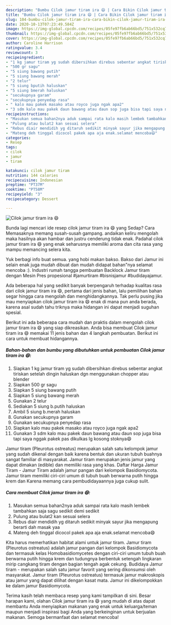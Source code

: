 ```yaml
---
description: "Bumbu Cilok jamur tiram ira 😄 | Cara Bikin Cilok jamur tiram ira 😄 Yang Lezat Sekali"
title: "Bumbu Cilok jamur tiram ira 😄 | Cara Bikin Cilok jamur tiram ira 😄 Yang Lezat Sekali"
slug: 104-bumbu-cilok-jamur-tiram-ira-cara-bikin-cilok-jamur-tiram-ira-yang-lezat-sekali
date: 2020-10-13T07:23:49.584Z
image: https://img-global.cpcdn.com/recipes/05fe97fb6ab66bd5/751x532cq70/cilok-jamur-tiram-ira-😄-foto-resep-utama.jpg
thumbnail: https://img-global.cpcdn.com/recipes/05fe97fb6ab66bd5/751x532cq70/cilok-jamur-tiram-ira-😄-foto-resep-utama.jpg
cover: https://img-global.cpcdn.com/recipes/05fe97fb6ab66bd5/751x532cq70/cilok-jamur-tiram-ira-😄-foto-resep-utama.jpg
author: Caroline Harrison
ratingvalue: 3.4
reviewcount: 3
recipeingredient:
- "1 kg jamur tiram yg sudah dibersihkan direbus sebentar angkat tiriskan setelah dingin haluskan dgn menggunakan chopper atau blender"
- "500 gr sagu"
- "5 siung bawang putih"
- "5 siung bawang merah"
- "2 telur"
- "5 siung bputih haluskan"
- "5 siung bmerah haluskan"
- "secukupnya garam"
- "secukupnya penyedap rasa"
- " kalo mau pakek masako atau royco juga ngak apa2"
- "3 sdm kalo mau pakek daun bawang atau daun sop juga bisa tapi saya nggak pakek pas dikulkas lg kosong stoknya"
recipeinstructions:
- "Masukan semua bahan2nya aduk sampai rata kalo masih lembek tambahkan saja sagu sedikit demi sedikit"
- "Pulung atau bulat2 kan sesuai selera"
- "Rebus diair mendidih yg ditaruh sedikit minyak sayur jika mengapung berarti dah masak yaa"
- "Mateng deh tinggal dicocol pakek apa aja enak.selamat mencoba😄"
categories:
- Resep
tags:
- cilok
- jamur
- tiram

katakunci: cilok jamur tiram 
nutrition: 144 calories
recipecuisine: Indonesian
preptime: "PT37M"
cooktime: "PT58M"
recipeyield: "3"
recipecategory: Dessert

---
```



![Cilok jamur tiram ira 😄](https://img-global.cpcdn.com/recipes/05fe97fb6ab66bd5/751x532cq70/cilok-jamur-tiram-ira-😄-foto-resep-utama.jpg)

Bunda lagi mencari ide resep cilok jamur tiram ira 😄 yang Sedap? Cara Memasaknya memang susah-susah gampang. andaikan keliru mengolah maka hasilnya akan hambar dan justru cenderung tidak enak. Padahal cilok jamur tiram ira 😄 yang enak seharusnya memiliki aroma dan cita rasa yang mampu memancing selera kita.

Yuk berbagi info buat semua. yang hobi makan bakso. Bakso dari Jamur ini selain enak juga mudah dibuat dan mudah didapat bahan&#34;nya selamat mencoba :). Industri rumah tangga pembuatan Backlock Jamur tiram dengan Mesin Pres propesional #jamurtiram #bisnisjamur #budidayajamur.

Ada beberapa hal yang sedikit banyak berpengaruh terhadap kualitas rasa dari cilok jamur tiram ira 😄, pertama dari jenis bahan, lalu pemilihan bahan segar hingga cara mengolah dan menghidangkannya. Tak perlu pusing jika mau menyiapkan cilok jamur tiram ira 😄 enak di mana pun anda berada, karena asal sudah tahu triknya maka hidangan ini dapat menjadi suguhan spesial.


Berikut ini ada beberapa cara mudah dan praktis dalam mengolah cilok jamur tiram ira 😄 yang siap dikreasikan. Anda bisa membuat Cilok jamur tiram ira 😄 memakai 11 jenis bahan dan 4 langkah pembuatan. Berikut ini cara untuk membuat hidangannya.

<!--inarticleads1-->

##### Bahan-bahan dan bumbu yang dibutuhkan untuk pembuatan Cilok jamur tiram ira 😄:

1. Siapkan 1 kg jamur tiram yg sudah dibersihkan direbus sebentar angkat tiriskan setelah dingin haluskan dgn menggunakan chopper atau blender
1. Siapkan 500 gr sagu
1. Siapkan 5 siung bawang putih
1. Siapkan 5 siung bawang merah
1. Gunakan 2 telur
1. Sediakan 5 siung b.putih haluskan
1. Ambil 5 siung b.merah haluskan
1. Gunakan secukupnya garam
1. Gunakan secukupnya penyedap rasa
1. Siapkan  kalo mau pakek masako atau royco juga ngak apa2
1. Gunakan 3 sdm kalo mau pakek daun bawang atau daun sop juga bisa tapi saya nggak pakek pas dikulkas lg kosong stoknya😄


Jamur tiram (Pleurotus ostreatus) merupakan salah satu kelompok jamur yang sudah dikenal dengan baik karena bentuk dan ukuran tubuh buahnya sangat familiar di masyarakat. Jamur tiram merupakan jenis jamur yang dapat dimakan (edible) dan memiliki rasa yang khas. Daftar Harga Jamur Tiram - Jamur Tiram adalah jamur pangan dari kelompok Basidiomycota. Jamur tiram memiliki ciri-ciri umum di tubuh buah berwarna putih hingga krem dan Karena memang cara pembudidayaannya juga cukup sulit. 

<!--inarticleads2-->

##### Cara membuat Cilok jamur tiram ira 😄:

1. Masukan semua bahan2nya aduk sampai rata kalo masih lembek tambahkan saja sagu sedikit demi sedikit
1. Pulung atau bulat2 kan sesuai selera
1. Rebus diair mendidih yg ditaruh sedikit minyak sayur jika mengapung berarti dah masak yaa
1. Mateng deh tinggal dicocol pakek apa aja enak.selamat mencoba😄


Kita harus memerhatikan habitat alami untuk jamur tiram. Jamur tiram (Pleurotus ostreatus) adalah jamur pangan dari kelompok Basidiomycota dan termasuk kelas Homobasidiomycetes dengan ciri-ciri umum tubuh buah berwarna putih hingga krem dan tudungnya berbentuk setengah lingkaran mirip cangkang tiram dengan bagian tengah agak cekung. Budidaya Jamur tiram - merupakan salah satu jamur favorit yang sering dikonsumsi oleh masyarakat. Jamur tiram (Pleurotus ostreatus) termasuk jamur makroskopis atau jamur yang dapat dilihat dengan kasat mata. Jamur ini dikelompokkan ke dalam jamur Basidiomycota. 

Terima kasih telah membaca resep yang kami tampilkan di sini. Besar harapan kami, olahan Cilok jamur tiram ira 😄 yang mudah di atas dapat membantu Anda menyiapkan makanan yang enak untuk keluarga/teman maupun menjadi inspirasi bagi Anda yang berkeinginan untuk berjualan makanan. Semoga bermanfaat dan selamat mencoba!
